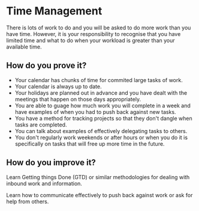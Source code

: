 # Time Management

There is lots of work to do and you will be asked to do more work than you have time. However, it is your responsibility
to recognise that you have limited time and what to do when your workload is greater than your available time.

## How do you prove it?

- Your calendar has chunks of time for commited large tasks of work.  
- Your calendar is always up to date.
- Your holidays are planned out in advance and you have dealt with the meetings that happen on those days appropriately.
- You are able to guage how much work you will complete in a week and have examples of when you had to push back against new 
tasks.
- You have a method for tracking projects so that they don't dangle when tasks are completed.
- You can talk about examples of effectively delegating tasks to others.
- You don't regularly work weekends or after hours or when you do it is specifically on tasks that will free up more time in the future.

## How do you improve it?

Learn Getting things Done (GTD) or similar methodologies for dealing with inbound work and information.

Learn how to communicate effectively to push back against work or ask for help from others.

